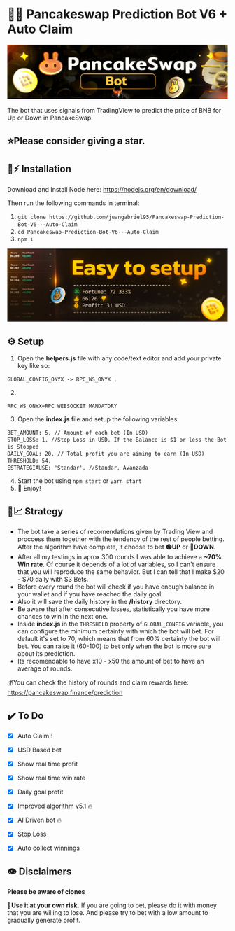   
# 🔮🚀 Pancakeswap Prediction Bot V6 + Auto Claim

![PancakeSwap-Logo](/img/logo.jpg?raw=true)

The bot that uses signals from TradingView to predict the price of BNB for Up or Down in PancakeSwap.

## ⭐Please consider giving a **star**.


## 🐰⚡ Installation

Download and Install Node here:
https://nodejs.org/en/download/

Then run the following commands in terminal:

1. ``git clone https://github.com/juangabriel95/Pancakeswap-Prediction-Bot-V6---Auto-Claim`` 
2. ``cd Pancakeswap-Prediction-Bot-V6---Auto-Claim``
3. ``npm i``

![enter image description here](/img/setup.jpg?raw=true)


## ⚙️ Setup

1. Open the **helpers.js** file with any code/text editor and add your private key like so:
```
GLOBAL_CONFIG_ONYX -> RPC_WS_ONYX , 
```
2.
```
RPC_WS_ONYX=RPC WEBSOCKET MANDATORY
```
3. Open the **index.js** file and setup the following variables:
```
BET_AMOUNT: 5, // Amount of each bet (In USD)
STOP_LOSS: 1, //Stop Loss in USD, If the Balance is $1 or less the Bot is Stopped
DAILY_GOAL: 20, // Total profit you are aiming to earn (In USD)
THRESHOLD: 54,
ESTRATEGIAUSE: 'Standar', //Standar, Avanzada
```
4. Start the bot using `npm start` or `yarn start`
5. 🔮 Enjoy!


## 🤖📈 Strategy
- The bot take a series of recomendations given by Trading View and proccess them together with the tendency of the rest of people betting. After the algorithm have complete, it choose to bet **🟢UP** or **🔴DOWN**.
- After all my testings in aprox 300 rounds I was able to achieve a **~70% Win rate**. Of course it depends of a lot of variables, so I can't ensure that you will reproduce the same behavior. But I can tell that I make $20 - $70 daily with $3 Bets.
- Before every round the bot will check if you have enough balance in your wallet and if you have reached the daily goal.
- Also it will save the daily history in the **/history** directory.
- Be aware that after consecutive losses, statistically you have more chances to win in the next one.
- Inside **index.js** in the ``THRESHOLD`` property of ``GLOBAL_CONFIG`` variable, you can configure the minimum certainty with which the bot will bet. For default it's set to 70, which means that from 60% certainty the bot will bet. You can raise it (60-100) to bet only when the bot is more sure about its prediction.
- Its recomendable to have x10 - x50 the amount of bet to have an average of rounds.


💰You can check the history of rounds and claim rewards here: https://pancakeswap.finance/prediction

## ✔️ To Do 

 - [x] Auto Claim!!
 - [x] USD Based bet 
 - [x] Show real time profit 
 - [x] Show real time win rate 
 - [x] Daily goal profit 
 - [x] Improved algorithm v5.1 🔥
 - [x] AI Driven bot 🔥
 - [x] Stop Loss
 - [x] Auto collect winnings 


## 👁️ Disclaimers

**Please be aware of clones**

 👷**Use it at your own risk.** 
 If you are going to bet, please do it with money that you are willing to lose. And please try to bet with a low amount to gradually generate profit.